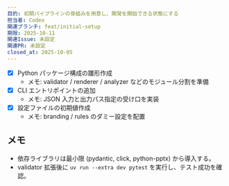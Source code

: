 ```yaml
---
目的: 初期パイプラインの骨組みを用意し、開発を開始できる状態にする
担当者: Codex
関連ブランチ: feat/initial-setup
期限: 2025-10-11
関連Issue: 未設定
関連PR: 未設定
closed_at: 2025-10-05
---
```


- [x] Python パッケージ構成の雛形作成
  - メモ: validator / renderer / analyzer などのモジュール分割を準備
- [x] CLI エントリポイントの追加
  - メモ: JSON 入力と出力パス指定の受け口を実装
- [x] 設定ファイルの初期値作成
  - メモ: branding / rules のダミー設定を配置

## メモ
- 依存ライブラリは最小限 (pydantic, click, python-pptx) から導入する。
- validator 拡張後に `uv run --extra dev pytest` を実行し、テスト成功を確認。
